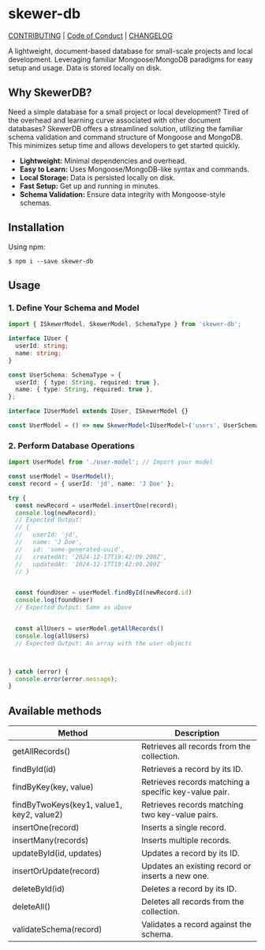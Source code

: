 # skewer-db

[CONTRIBUTING](https://github.com/rajatb-git/skewer-db/blob/main/CONTRIBUTING.md) |
[Code of Conduct](https://github.com/rajatb-git/skewer-db/blob/main/CODE_OF_CONDUCT.md) |
[CHANGELOG](https://github.com/rajatb-git/skewer-db/blob/main/CHANGELOG.md)

A lightweight, document-based database for small-scale projects and local development.  Leveraging familiar Mongoose/MongoDB paradigms for easy setup and usage. Data is stored locally on disk.

## Why SkewerDB?

Need a simple database for a small project or local development?  Tired of the overhead and learning curve associated with other document databases? SkewerDB offers a streamlined solution, utilizing the familiar schema validation and command structure of Mongoose and MongoDB. This minimizes setup time and allows developers to get started quickly.

* **Lightweight:** Minimal dependencies and overhead.
* **Easy to Learn:**  Uses Mongoose/MongoDB-like syntax and commands.
* **Local Storage:** Data is persisted locally on disk.
* **Fast Setup:**  Get up and running in minutes.
* **Schema Validation:** Ensure data integrity with Mongoose-style schemas.

## Installation

Using npm:
```shell
$ npm i --save skewer-db
```

## Usage

### 1. Define Your Schema and Model
```ts
import { ISkewerModel, SkewerModel, SchemaType } from 'skewer-db';

interface IUser {
  userId: string;
  name: string;
}

const UserSchema: SchemaType = {
  userId: { type: String, required: true },
  name: { type: String, required: true },
};

interface IUserModel extends IUser, ISkewerModel {}

const UserModel = () => new SkewerModel<IUserModel>('users', UserSchema);
```

### 2. Perform Database Operations
```ts
import UserModel from './user-model'; // Import your model

const userModel = UserModel();
const record = { userId: 'jd', name: 'J Doe' };

try {
  const newRecord = userModel.insertOne(record);
  console.log(newRecord);
  // Expected Output:
  // {
  //   userId: 'jd',
  //   name: 'J Doe',
  //   id: 'some-generated-uuid',
  //   createdAt: '2024-12-17T19:42:09.200Z',
  //   updatedAt: '2024-12-17T19:42:09.200Z'
  // }


  const foundUser = userModel.findById(newRecord.id)
  console.log(foundUser)
  // Expected Output: Same as above


  const allUsers = userModel.getAllRecords()
  console.log(allUsers)
  // Expected Output: An array with the user objects



} catch (error) {
  console.error(error.message);
}
```

## Available methods
| **Method**                                | **Description**                                       |
| ----------------------------------------- | ----------------------------------------------------- |
| getAllRecords()                           | Retrieves all records from the collection.            |
| findById(id)                              | Retrieves a record by its ID.                         |
| findByKey(key, value)                     | Retrieves records matching a specific key-value pair. |
| findByTwoKeys(key1, value1, key2, value2) | Retrieves records matching two key-value pairs.       |
| insertOne(record)                         | Inserts a single record.                              |
| insertMany(records)                       | Inserts multiple records.                             |
| updateById(id, updates)                   | Updates a record by its ID.                           |
| insertOrUpdate(record)                    | Updates an existing record or inserts a new one.      |
| deleteById(id)                            | Deletes a record by its ID.                           |
| deleteAll()                               | Deletes all records from the collection.              |
| validateSchema(record)                    | Validates a record against the schema.                |